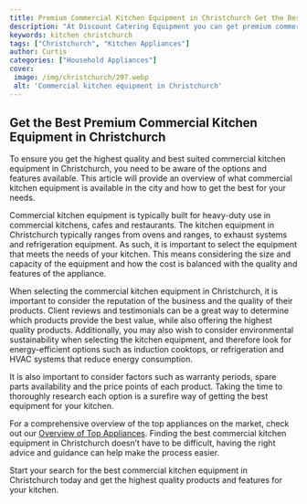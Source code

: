 ```yaml
---
title: Premium Commercial Kitchen Equipment in Christchurch Get the Best
description: "At Discount Catering Equipment you can get premium commercial kitchen equipment in Christchurch at an unbeatable price Our selection includes everything from cooking utensils to kitchenware and appliances Get the best for your commercial kitchen today"
keywords: kitchen christchurch
tags: ["Christchurch", "Kitchen Appliances"]
author: Curtis
categories: ["Household Appliances"]
cover: 
 image: /img/christchurch/297.webp
 alt: 'Commercial kitchen equipment in Christchurch'
---
```

## Get the Best Premium Commercial Kitchen Equipment in Christchurch 

To ensure you get the highest quality and best suited commercial kitchen equipment in Christchurch, you need to be aware of the options and features available. This article will provide an overview of what commercial kitchen equipment is available in the city and how to get the best for your needs.

Commercial kitchen equipment is typically built for heavy-duty use in commercial kitchens, cafes and restaurants. The kitchen equipment in Christchurch typically ranges from ovens and ranges, to exhaust systems and refrigeration equipment. As such, it is important to select the equipment that meets the needs of your kitchen. This means considering the size and capacity of the equipment and how the cost is balanced with the quality and features of the appliance. 

When selecting the commercial kitchen equipment in Christchurch, it is important to consider the reputation of the business and the quality of their products. Client reviews and testimonials can be a great way to determine which products provide the best value, while also offering the highest quality products. Additionally, you may also wish to consider environmental sustainability when selecting the kitchen equipment, and therefore look for energy-efficient options such as induction cooktops, or refrigeration and HVAC systems that reduce energy consumption.

It is also important to consider factors such as warranty periods, spare parts availability and the price points of each product. Taking the time to thoroughly research each option is a surefire way of getting the best equipment for your kitchen. 

For a comprehensive overview of the top appliances on the market, check out our [Overview of Top Appliances](./pages/appliance-overview). Finding the best commercial kitchen equipment in Christchurch doesn’t have to be difficult, having the right advice and guidance can help make the process easier. 

Start your search for the best commercial kitchen equipment in Christchurch today and get the highest quality products and features for your kitchen.
